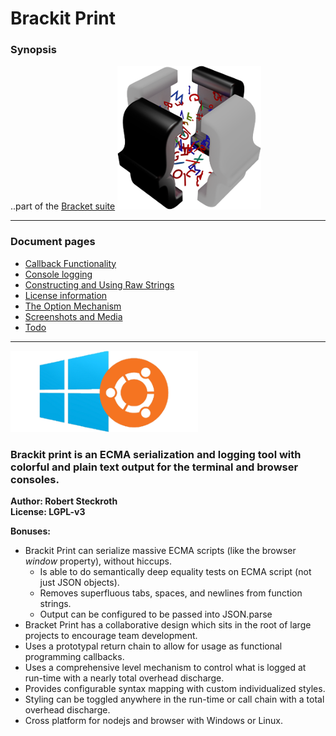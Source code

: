 # Brackit Print
### Synopsis

..part of the [Bracket suite](https://github.com/restarian/restarian/blob/master/bracket/README.md)
![Bracket](https://raw.githubusercontent.com/restarian/restarian/master/bracket/doc/image/bracket_logo_small.png)

------

### Document pages

* [Callback Functionality](https://github.com/restarian/bracket_print/blob/master/doc/as_callback.md)
* [Console logging ](https://github.com/restarian/bracket_print/blob/master/doc/as_logger.md)
* [Constructing and Using Raw Strings ](https://github.com/restarian/bracket_print/blob/master/doc/as_string.md)
* [License information](https://github.com/restarian/bracket_print/blob/master/doc/license.md)
* [The Option Mechanism](https://github.com/restarian/bracket_print/blob/master/doc/options.md)
* [Screenshots and Media](https://github.com/restarian/bracket_print/blob/master/doc/screenshot.md)
* [Todo](https://github.com/restarian/bracket_print/blob/master/doc/todo.md)

----

[![Ubuntu on Windows](https://raw.githubusercontent.com/restarian/restarian/master/doc/image/ubuntu_windows_logo.png)](https://github.com/Microsoft/BashOnWindows)

### Brackit print is an ECMA serialization and logging tool with colorful and plain text output for the terminal and browser consoles.

**Author: Robert Steckroth**  
**License: LGPL-v3**

**Bonuses:**
* Brackit Print can serialize massive ECMA scripts (like the browser *window* property), without hiccups.
	* Is able to do semantically deep equality tests on ECMA script (not just JSON objects).
	* Removes superfluous tabs, spaces, and newlines from function strings.
	* Output can be configured to be passed into JSON.parse 
* Bracket Print has a collaborative design which sits in the root of large projects to encourage team development.
* Uses a prototypal return chain to allow for usage as functional programming callbacks.
* Uses a comprehensive level mechanism to control what is logged at run-time with a nearly total overhead discharge.
* Provides configurable syntax mapping with custom individualized styles.
* Styling can be toggled anywhere in the run-time or call chain with a total overhead discharge.
* Cross platform for nodejs and browser with Windows or Linux.
